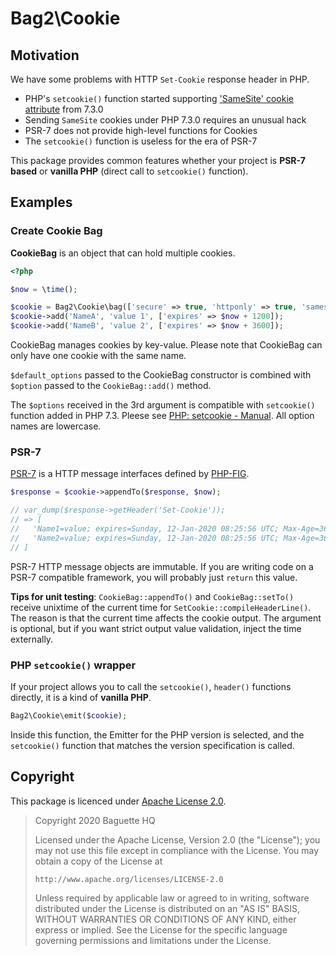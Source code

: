 # Bag2\Cookie

## Motivation

We have some problems with HTTP `Set-Cookie` response header in PHP.

 * PHP's `setcookie()` function started supporting ['SameSite' cookie attribute](https://caniuse.com/#feat=same-site-cookie-attribute) from 7.3.0
 * Sending `SameSite` cookies under PHP 7.3.0 requires an unusual hack
 * PSR-7 does not provide high-level functions for Cookies
 * The `setcookie()` function is useless for the era of PSR-7

This package provides common features whether your project is **PSR-7 based** or **vanilla PHP** (direct call to `setcookie()` function).

## Examples

### Create Cookie Bag

**CookieBag** is an object that can hold multiple cookies.

```php
<?php

$now = \time();

$cookie = Bag2\Cookie\bag(['secure' => true, 'httponly' => true, 'samesite' => 'Strict']);
$cookie->add('NameA', 'value 1', ['expires' => $now + 1200]);
$cookie->add('NameB', 'value 2', ['expires' => $now + 3600]);
```

CookieBag manages cookies by key-value. Please note that CookieBag can only have one cookie with the same name.

`$default_options` passed to the CookieBag constructor is combined with `$option` passed to the `CookieBag::add()` method.

The `$options` received in the 3rd argument is compatible with `setcookie()` function added in PHP 7.3.  Pleese see [PHP: setcookie - Manual](https://www.php.net/setcookie).  All option names are lowercase.


### PSR-7

[PSR-7](https://www.php-fig.org/psr/psr-7/) is a HTTP message interfaces defined by [PHP-FIG](https://www.php-fig.org/).

```php
$response = $cookie->appendTo($response, $now);

// var_dump($response->getHeader('Set-Cookie'));
// => [
//   'Name1=value; expires=Sunday, 12-Jan-2020 08:25:56 UTC; Max-Age=3600',
//   'Name2=value; expires=Sunday, 12-Jan-2020 08:25:56 UTC; Max-Age=3600',
// ]
```

PSR-7 HTTP message objects are immutable.  If you are writing code on a PSR-7 compatible framework, you will probably just `return` this value.

**Tips for unit testing**: `CookieBag::appendTo()` and `CookieBag::setTo()` receive unixtime of the current time for `SetCookie::compileHeaderLine()`.  The reason is that the current time affects the cookie output.  The argument is optional, but if you want strict output value validation, inject the time externally.

### PHP `setcookie()` wrapper

If your project allows you to call the `setcookie()`, `header()` functions directly, it is a kind of **vanilla PHP**.

```php
Bag2\Cookie\emit($cookie);
```

Inside this function, the Emitter for the PHP version is selected, and the `setcookie()` function that matches the version specification is called.

## Copyright

This package is licenced under [Apache License 2.0][Apache-2.0].

> Copyright 2020 Baguette HQ
>
> Licensed under the Apache License, Version 2.0 (the "License");
> you may not use this file except in compliance with the License.
> You may obtain a copy of the License at
>
>     http://www.apache.org/licenses/LICENSE-2.0
>
> Unless required by applicable law or agreed to in writing, software
> distributed under the License is distributed on an "AS IS" BASIS,
> WITHOUT WARRANTIES OR CONDITIONS OF ANY KIND, either express or implied.
> See the License for the specific language governing permissions and
> limitations under the License.

[Apache-2.0]: https://www.apache.org/licenses/LICENSE-2.0
